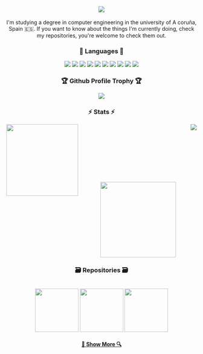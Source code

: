 <h2 align="center">
  <a href="https://git.io/typing-svg">
    <img src="https://readme-typing-svg.herokuapp.com/?lines=Hello,+There!+👋;This+is+Brais+:);Nice+to+meet+you!&size=30&color=F762EA">
  </a>
</h1>

<p align=center>
I'm studying a degree in computer engineering in the university of A coruña, Spain 🇪🇸. If you want to know about the things I'm currently doing, check my repositories, you're welcome to check them out.

<h3 align="center">💬 Languages 💬</h3>

  
<p align=center>
  <img src="https://img.shields.io/badge/-C-000?&logo=C"/>
  <img src="https://img.shields.io/badge/-OCaml-000?&logo=OCaml"/>
  <img src="https://img.shields.io/badge/-Python-000?&logo=Python"/>
  <img src="https://img.shields.io/badge/-Flutter-02569B?logo=Flutter&logoColor=white&style=flat&color=black"/>
  <img src="https://img.shields.io/badge/-Dart-0175C2?&logo=Dart&logoColor=white&color=black"/>
  <img src="https://img.shields.io/badge/-MatLab-02569B?logo=Octave&logoColor=white&style=flat&color=black"/>
  <img src="https://img.shields.io/badge/-Java-000?&logo=CoffeeScript&logoColor=007396"/>
  <img src="https://img.shields.io/badge/-SQL-000?&logo=MySQL"/>
  <img src="https://img.shields.io/badge/-GitHub-181717?style=flat&logo=github&color=black"/>
  <img src="https://img.shields.io/badge/-Git-black?style=flat&logo=git&color=black"" />

<h3 align="center">🏆 Github Profile Trophy 🏆</h3>

<p align=center>
<img  align="center" src="https://github-profile-trophy.vercel.app/?username=braisf03&theme=dracula&row=1&column=7&border=61dafb" />

<h3 align="center">⚡ Stats ⚡</h3>
 
<p align=center>
  <div align=center>
    <a href="https://github.com/denvercoder1/github-readme-streak-stats" title="Go to Source">
      <img height="190px" align="left" src="https://streak-stats.demolab.com/?user=braisf03&theme=dracula&border=61dafb" />
    </a>
    <a href="https://github.com/anuraghazra/github-readme-stats" title="Go to Source">
      <img heigth="150px" align="right" src="https://github-readme-stats.vercel.app/api?username=braisf03&show_icons=true&theme=dracula&border_color=61dafb" />
    </a>
  </div>
  <br><br><br><br><br><br><br><br><br>
  <div align=center>
      <img height=200 align="center" src="https://github-readme-stats.vercel.app/api/top-langs/?username=braisf03&theme=dracula&text_color=ffffff&icon_color=61dafb&bg_color=20232a&langs_count=10&layout=compact&border_color=61dafb" />
    </a>
  </div>


<h3 align="center">🗃️ Repositories 🗃️</h3>
<br>
<div width="100%" align="center">
  <a href="https://github.com/braisf03/Algoritmos" title="Algoritmos"><img height="115" src="https://github-readme-stats.vercel.app/api/pin/?username=braisf03&repo=Algoritmos&theme=react&border_color=61dafb&border_radius=10"></a>
  <a href="https://github.com/braisf03/DS" title="Diseño Software"><img height="115" src="https://github-readme-stats.vercel.app/api/pin/?username=braisf03&repo=DS&theme=react&border_color=61dafb&border_radius=10"></a>
  <a href="https://github.com/braisf03/CP" title="Concurrencia y Paralelismo"><img height="115" src="https://github-readme-stats.vercel.app/api/pin/?username=braisf03&repo=CP&theme=react&border_color=61dafb&border_radius=10"></a>



<h4 align="center">
  <a href="https://github.com/braisf03?tab=repositories" title="Show Repositories">🔎 Show More 🔍</a>
</h4>

<!--
### 📊 Profile's stats

<img height="200px" src="https://github-readme-stats.vercel.app/api?username=braisf03&show_icons=true&include_all_commits=true&count_private=true&line_height=21&theme=dracula" /> 
<img height=200 align="center" src="https://github-readme-stats.vercel.app/api/top-langs/?username=braisf03&theme=dracula&icon_color=61dafb&bg_color=20232a&langs_count=10&layout=compact&border_color=61dafb&size_weight=0.5&count_weight=0.5" /> <img height="200px" src="https://streak-stats.demolab.com/?user=braisf03&theme=dracula&border=61dafb"/>

**braisf03/braisf03** is a ✨ _special_ ✨ repository because its `README.md` (this file) appears on your GitHub profile.
![braisf03's github stats](https://github-readme-stats.vercel.app/api?username=braisf03&show_icons=true&theme=dracula&hide=stars,issues)
Here are some ideas to get you started:

<p align="left+20">
  <img height="200px" src="https://streak-stats.demolab.com?user=braisf03&theme=dracula&date_format=j%20M%5B%20Y%5D&mode=weekly"/>
</p>

- 🔭 I’m currently working on ...
- 🌱 I’m currently learning ...
- 👯 I’m looking to collaborate on ...
- 🤔 I’m looking for help with ...
- 💬 Ask me about ...
- 📫 How to reach me: ...
- 😄 Pronouns: ...
- ⚡ Fun fact: ...
-->
